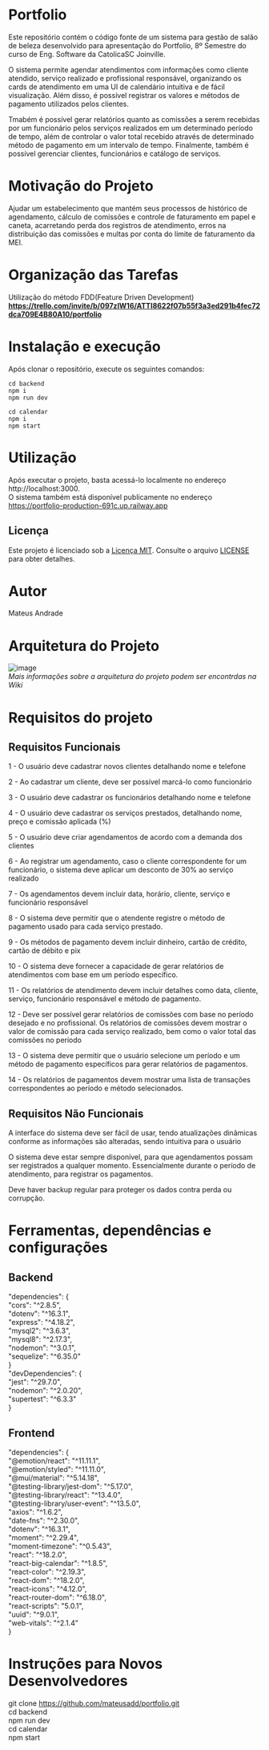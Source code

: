 # Portfolio
Este repositório contém o código fonte de um sistema para gestão de salão de beleza desenvolvido para apresentação do Portfolio, 8º Semestre do curso de Eng. Software da CatolicaSC Joinville.

O sistema permite agendar atendimentos com informações como cliente atendido, serviço realizado e profissional responsável, organizando os cards de atendimento em uma UI de calendário intuitiva e de fácil visualização. Além disso, é possível registrar os valores e métodos de pagamento utilizados pelos clientes.    

Tmabém é possível gerar relatórios quanto as comissões a serem recebidas por um funcionário pelos serviços realizados em um determinado período de tempo, além de controlar o valor total recebido através de determinado método de pagamento em um intervalo de tempo. Finalmente, também é possível gerenciar clientes, funcionários e catálogo de serviços.

# Motivação do Projeto
Ajudar um estabelecimento que mantém seus processos de histórico de agendamento, cálculo de comissões e controle de faturamento em papel e caneta, acarretando perda dos registros de atendimento, erros na distribuição das comissões e multas por conta do limite de faturamento da MEI.

# Organização das Tarefas
Utilização do método FDD(Feature Driven Development)
**https://trello.com/invite/b/097zIW16/ATTI8622f07b55f3a3ed291b4fec72dca709E4B80A10/portfolio**

# Instalação e execução  
Após clonar o repositório, execute os seguintes comandos:
```
cd backend
npm i  
npm run dev 
```
```
cd calendar
npm i  
npm start  
```

# Utilização
Após executar o projeto, basta acessá-lo localmente no endereço http://localhost:3000.  
O sistema também está disponível publicamente no endereço https://portfolio-production-691c.up.railway.app  

## Licença
Este projeto é licenciado sob a [Licença MIT](LICENSE). Consulte o arquivo [LICENSE](LICENSE) para obter detalhes.

# Autor  
Mateus Andrade

# Arquitetura do Projeto
![image](https://github.com/mateusadd/portfolio/assets/81190849/1a4f4f98-745b-42e5-9bb5-eb37b389fd2d)  
*Mais informações sobre a arquitetura do projeto podem ser encontrdas na Wiki*

# Requisitos do projeto
## Requisitos Funcionais
1 - O usuário deve cadastrar novos clientes detalhando nome e telefone​

2 - Ao cadastrar um cliente, deve ser possível marcá-lo como funcionário​

3 - O usuário deve cadastrar os funcionários detalhando nome e telefone​

4 - O usuário deve cadastrar os serviços prestados, detalhando nome, preço e comissão aplicada (%)​

5 - O usuário deve criar agendamentos de acordo com a demanda dos clientes​

6 - Ao registrar um agendamento, caso o cliente correspondente for um funcionário, o sistema deve aplicar um desconto de 30% ao serviço realizado​

7 - Os agendamentos devem incluir data, horário, cliente, serviço e funcionário responsável​

8 - O sistema deve permitir que o atendente registre o método de pagamento usado para cada serviço prestado.​

9 - Os métodos de pagamento devem incluir dinheiro, cartão de crédito, cartão de débito e pix​

10 - O sistema deve fornecer a capacidade de gerar relatórios de atendimentos com base em um período específico.​

11 - Os relatórios de atendimento devem incluir detalhes como data, cliente, serviço, funcionário responsável e método de pagamento.​

12 - Deve ser possível gerar relatórios de comissões com base no período desejado e no profissional. Os relatórios de comissões devem mostrar o valor de comissão para cada serviço realizado, bem como o valor total das comissões no período​

13 - O sistema deve permitir que o usuário selecione um período e um método de pagamento específicos para gerar relatórios de pagamentos.​

14 - Os relatórios de pagamentos devem mostrar uma lista de transações correspondentes ao período e método selecionados.​

## Requisitos Não Funcionais
A interface do sistema deve ser fácil de usar, tendo atualizações dinâmicas conforme as informações são alteradas, sendo intuitiva para o usuário​

O sistema deve estar sempre disponível, para que agendamentos possam ser registrados a qualquer momento. Essencialmente durante o período de atendimento, para registrar os pagamentos.​

Deve haver backup regular para proteger os dados contra perda ou corrupção.

# Ferramentas, dependências e configurações  
## Backend  
"dependencies": {  
    "cors": "^2.8.5",  
    "dotenv": "^16.3.1",  
    "express": "^4.18.2",  
    "mysql2": "^3.6.3",  
    "mysql8": "^2.17.3",  
    "nodemon": "^3.0.1",  
    "sequelize": "^6.35.0"  
  }  
  "devDependencies": {  
    "jest": "^29.7.0",  
    "nodemon": "^2.0.20",  
    "supertest": "^6.3.3"  
  }  

## Frontend  
"dependencies": {  
    "@emotion/react": "^11.11.1",  
    "@emotion/styled": "^11.11.0",  
    "@mui/material": "^5.14.18",  
    "@testing-library/jest-dom": "^5.17.0",  
    "@testing-library/react": "^13.4.0",  
    "@testing-library/user-event": "^13.5.0",  
    "axios": "^1.6.2",  
    "date-fns": "^2.30.0",  
    "dotenv": "^16.3.1",  
    "moment": "^2.29.4",  
    "moment-timezone": "^0.5.43",  
    "react": "^18.2.0",  
    "react-big-calendar": "^1.8.5",  
    "react-color": "^2.19.3",  
    "react-dom": "^18.2.0",  
    "react-icons": "^4.12.0",  
    "react-router-dom": "^6.18.0",  
    "react-scripts": "5.0.1",  
    "uuid": "^9.0.1",  
    "web-vitals": "^2.1.4"  
  }  

# Instruções para Novos Desenvolvedores
git clone https://github.com/mateusadd/portfolio.git  
cd backend  
npm run dev  
cd calendar  
npm start
